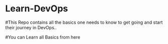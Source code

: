 # Learn-DevOps

#This Repo contains all the basics one needs to know to get going and start their journey in DevOps..

#You can Learn all Basics from here
